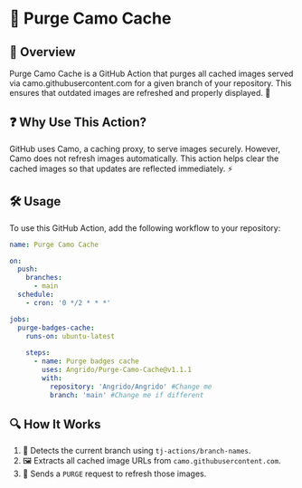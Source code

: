 # 🚀 Purge Camo Cache

## 🌟 Overview

Purge Camo Cache is a GitHub Action that purges all cached images served via camo.githubusercontent.com for a given branch of your repository. This ensures that outdated images are refreshed and properly displayed. 🔄

## ❓ Why Use This Action?

GitHub uses Camo, a caching proxy, to serve images securely. However, Camo does not refresh images automatically. This action helps clear the cached images so that updates are reflected immediately. ⚡

## 🛠️ Usage

To use this GitHub Action, add the following workflow to your repository:

```yaml
name: Purge Camo Cache

on:
  push:
    branches:
      - main
  schedule:
    - cron: '0 */2 * * *'

jobs:
  purge-badges-cache:
    runs-on: ubuntu-latest
    
    steps:
      - name: Purge badges cache
        uses: Angrido/Purge-Camo-Cache@v1.1.1
        with:
          repository: 'Angrido/Angrido' #Change me
          branch: 'main' #Change me if different
```

## 🔍 How It Works

1. 🔄 Detects the current branch using `tj-actions/branch-names`.
2. 🖼️ Extracts all cached image URLs from `camo.githubusercontent.com`.
3. 🚀 Sends a `PURGE` request to refresh those images.
